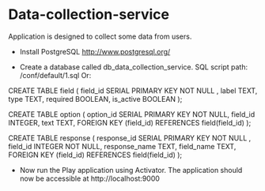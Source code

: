 # Data-collection-service
Application is designed to collect some data from users.
- Install PostgreSQL
http://www.postgresql.org/


- Create a database called db_data_collection_service.
SQL script path: /conf/default/1.sql
Or:

CREATE TABLE field (
field_id SERIAL PRIMARY KEY NOT NULL ,
label TEXT,
type TEXT,
required BOOLEAN,
is_active BOOLEAN
);

CREATE TABLE option (
option_id SERIAL PRIMARY KEY NOT NULL,
field_id INTEGER,
text TEXT,
FOREIGN KEY (field_id) REFERENCES field(field_id)
);

CREATE TABLE response (
response_id SERIAL PRIMARY KEY NOT NULL ,
field_id INTEGER NOT NULL,
response_name TEXT,
field_name TEXT,
FOREIGN KEY (field_id) REFERENCES field(field_id)
);

- Now run the Play application using Activator.
The application should now be accessible at http://localhost:9000
